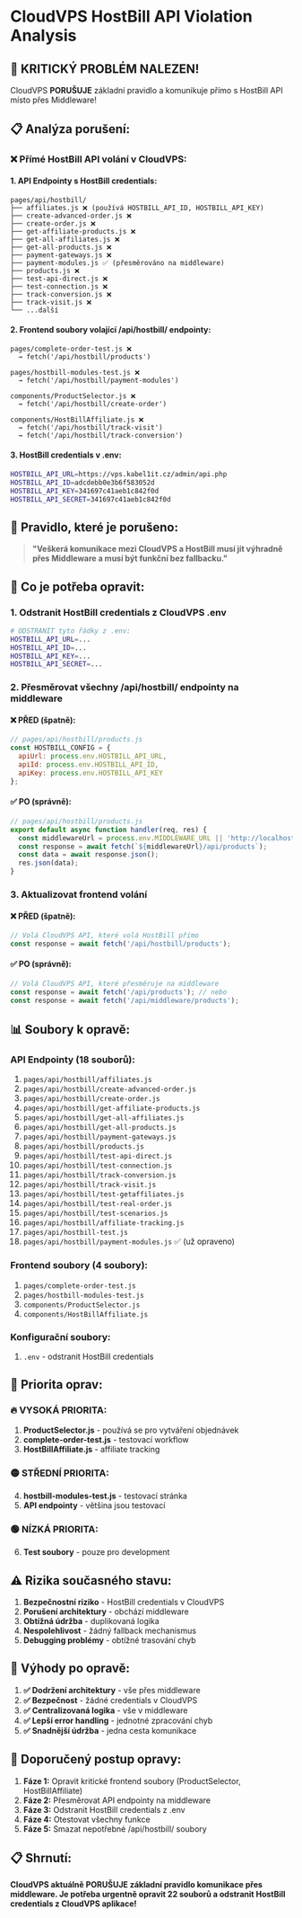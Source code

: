 # CloudVPS HostBill API Violation Analysis

## 🚨 **KRITICKÝ PROBLÉM NALEZEN!**

CloudVPS **PORUŠUJE** základní pravidlo a komunikuje přímo s HostBill API místo přes Middleware!

## 📋 **Analýza porušení:**

### ❌ **Přímé HostBill API volání v CloudVPS:**

#### 1. **API Endpointy s HostBill credentials:**
```
pages/api/hostbill/
├── affiliates.js ❌ (používá HOSTBILL_API_ID, HOSTBILL_API_KEY)
├── create-advanced-order.js ❌
├── create-order.js ❌
├── get-affiliate-products.js ❌
├── get-all-affiliates.js ❌
├── get-all-products.js ❌
├── payment-gateways.js ❌
├── payment-modules.js ✅ (přesměrováno na middleware)
├── products.js ❌
├── test-api-direct.js ❌
├── test-connection.js ❌
├── track-conversion.js ❌
├── track-visit.js ❌
└── ...další
```

#### 2. **Frontend soubory volající /api/hostbill/ endpointy:**
```
pages/complete-order-test.js ❌
  → fetch('/api/hostbill/products')

pages/hostbill-modules-test.js ❌
  → fetch('/api/hostbill/payment-modules')

components/ProductSelector.js ❌
  → fetch('/api/hostbill/create-order')

components/HostBillAffiliate.js ❌
  → fetch('/api/hostbill/track-visit')
  → fetch('/api/hostbill/track-conversion')
```

#### 3. **HostBill credentials v .env:**
```bash
HOSTBILL_API_URL=https://vps.kabel1it.cz/admin/api.php
HOSTBILL_API_ID=adcdebb0e3b6f583052d
HOSTBILL_API_KEY=341697c41aeb1c842f0d
HOSTBILL_API_SECRET=341697c41aeb1c842f0d
```

## 🎯 **Pravidlo, které je porušeno:**

> **"Veškerá komunikace mezi CloudVPS a HostBill musí jít výhradně přes Middleware a musí být funkční bez fallbacku."**

## 🔧 **Co je potřeba opravit:**

### 1. **Odstranit HostBill credentials z CloudVPS .env**
```bash
# ODSTRANIT tyto řádky z .env:
HOSTBILL_API_URL=...
HOSTBILL_API_ID=...
HOSTBILL_API_KEY=...
HOSTBILL_API_SECRET=...
```

### 2. **Přesměrovat všechny /api/hostbill/ endpointy na middleware**

#### ❌ **PŘED (špatně):**
```javascript
// pages/api/hostbill/products.js
const HOSTBILL_CONFIG = {
  apiUrl: process.env.HOSTBILL_API_URL,
  apiId: process.env.HOSTBILL_API_ID,
  apiKey: process.env.HOSTBILL_API_KEY
};
```

#### ✅ **PO (správně):**
```javascript
// pages/api/hostbill/products.js
export default async function handler(req, res) {
  const middlewareUrl = process.env.MIDDLEWARE_URL || 'http://localhost:3005';
  const response = await fetch(`${middlewareUrl}/api/products`);
  const data = await response.json();
  res.json(data);
}
```

### 3. **Aktualizovat frontend volání**

#### ❌ **PŘED (špatně):**
```javascript
// Volá CloudVPS API, které volá HostBill přímo
const response = await fetch('/api/hostbill/products');
```

#### ✅ **PO (správně):**
```javascript
// Volá CloudVPS API, které přesměruje na middleware
const response = await fetch('/api/products'); // nebo
const response = await fetch('/api/middleware/products');
```

## 📊 **Soubory k opravě:**

### **API Endpointy (18 souborů):**
1. `pages/api/hostbill/affiliates.js`
2. `pages/api/hostbill/create-advanced-order.js`
3. `pages/api/hostbill/create-order.js`
4. `pages/api/hostbill/get-affiliate-products.js`
5. `pages/api/hostbill/get-all-affiliates.js`
6. `pages/api/hostbill/get-all-products.js`
7. `pages/api/hostbill/payment-gateways.js`
8. `pages/api/hostbill/products.js`
9. `pages/api/hostbill/test-api-direct.js`
10. `pages/api/hostbill/test-connection.js`
11. `pages/api/hostbill/track-conversion.js`
12. `pages/api/hostbill/track-visit.js`
13. `pages/api/hostbill/test-getaffiliates.js`
14. `pages/api/hostbill/test-real-order.js`
15. `pages/api/hostbill/test-scenarios.js`
16. `pages/api/hostbill/affiliate-tracking.js`
17. `pages/api/hostbill-test.js`
18. `pages/api/hostbill/payment-modules.js` ✅ (už opraveno)

### **Frontend soubory (4 soubory):**
1. `pages/complete-order-test.js`
2. `pages/hostbill-modules-test.js`
3. `components/ProductSelector.js`
4. `components/HostBillAffiliate.js`

### **Konfigurační soubory:**
1. `.env` - odstranit HostBill credentials

## 🎯 **Priorita oprav:**

### **🔥 VYSOKÁ PRIORITA:**
1. **ProductSelector.js** - používá se pro vytváření objednávek
2. **complete-order-test.js** - testovací workflow
3. **HostBillAffiliate.js** - affiliate tracking

### **🟡 STŘEDNÍ PRIORITA:**
4. **hostbill-modules-test.js** - testovací stránka
5. **API endpointy** - většina jsou testovací

### **🟢 NÍZKÁ PRIORITA:**
6. **Test soubory** - pouze pro development

## ⚠️ **Rizika současného stavu:**

1. **Bezpečnostní riziko** - HostBill credentials v CloudVPS
2. **Porušení architektury** - obchází middleware
3. **Obtížná údržba** - duplikovaná logika
4. **Nespolehlivost** - žádný fallback mechanismus
5. **Debugging problémy** - obtížné trasování chyb

## 🎉 **Výhody po opravě:**

1. **✅ Dodržení architektury** - vše přes middleware
2. **✅ Bezpečnost** - žádné credentials v CloudVPS
3. **✅ Centralizovaná logika** - vše v middleware
4. **✅ Lepší error handling** - jednotné zpracování chyb
5. **✅ Snadnější údržba** - jedna cesta komunikace

## 🚀 **Doporučený postup opravy:**

1. **Fáze 1:** Opravit kritické frontend soubory (ProductSelector, HostBillAffiliate)
2. **Fáze 2:** Přesměrovat API endpointy na middleware
3. **Fáze 3:** Odstranit HostBill credentials z .env
4. **Fáze 4:** Otestovat všechny funkce
5. **Fáze 5:** Smazat nepotřebné /api/hostbill/ soubory

## 📋 **Shrnutí:**

**CloudVPS aktuálně PORUŠUJE základní pravidlo komunikace přes middleware. Je potřeba urgentně opravit 22 souborů a odstranit HostBill credentials z CloudVPS aplikace!**
